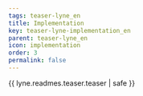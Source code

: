```yaml
---
tags: teaser-lyne_en
title: Implementation
key: teaser-lyne-implementation_en
parent: teaser-lyne_en
icon: implementation
order: 3
permalink: false  
---
```

{{ lyne.readmes.teaser.teaser | safe }}


